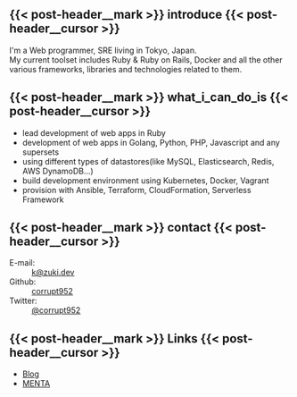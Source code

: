 ## {{< post-header__mark >}} introduce {{< post-header__cursor >}}

I'm a Web programmer, SRE living in Tokyo, Japan.  
My current toolset includes Ruby & Ruby on Rails, Docker and all the other various frameworks, libraries and technologies related to them.

## {{< post-header__mark >}} what_i_can_do_is {{< post-header__cursor >}}

- lead development of web apps in Ruby
- development of web apps in Golang, Python, PHP, Javascript and any supersets
- using different types of datastores(like MySQL, Elasticsearch, Redis, AWS DynamoDB...)
- build development environment using Kubernetes, Docker, Vagrant
- provision with Ansible, Terraform, CloudFormation, Serverless Framework

## {{< post-header__mark >}} contact {{< post-header__cursor >}}

<dl class="dl dl-vertical">
  <dt>E-mail:</dt>
  <dd>
	<a href="mailto:k@zuki.dev"><i class="icon fa fa-envelope"></i>k@zuki.dev</a>
  </dd>

  <dt>Github:</dt>
  <dd>
	<a href="http://github.com/corrupt952"><i class="icon fa fa-github"></i> corrupt952</a>
  </dd>

  <dt>Twitter:</dt>
  <dd>
	<a href="https://twitter.com/corrupt952"><i class="icon fa fa-twitter"></i> @corrupt952</a>
  </dd>
</dl>

## {{< post-header__mark >}} Links {{< post-header__cursor >}}

- [Blog](https://khasegawa.hatenablog.com/)
- [MENTA](https://menta.work/user/28621)